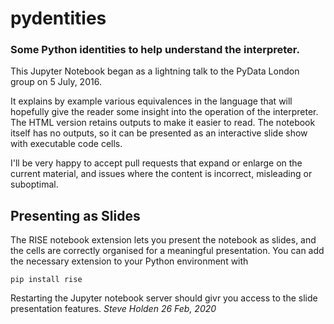 # pydentities

### Some Python identities to help understand the interpreter.

This Jupyter Notebook began as a lightning talk to the
PyData London group on 5 July, 2016.

It explains by example various equivalences in the language
that will hopefully give the reader some insight into the
operation of the interpreter.
The HTML version retains outputs to make it easier to read.
The notebook itself has no outputs, so it can be presented as
an interactive slide show with executable code cells.

I'll be very happy to accept pull requests that expand or
enlarge on the current material, and issues where the content
is incorrect, misleading or suboptimal.

## Presenting as Slides

The RISE notebook extension lets you present the notebook as
slides, and the cells are correctly organised for a meaningful
presentation. You can add the necessary extension to your
Python environment with

    pip install rise

Restarting the Jupyter notebook server should givr you access
to the slide presentation features.
_Steve Holden_
_26 Feb, 2020_
